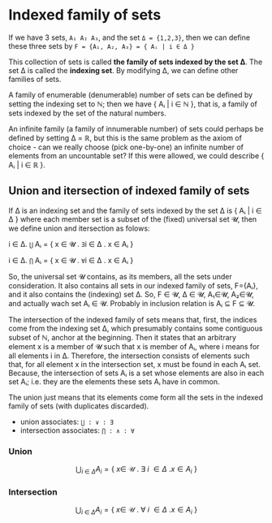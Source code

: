 # Indexed family of sets

If we have 3 sets, `A₁ A₂ A₃`, and the set `Δ = {1,2,3}`, then we can define these three sets by `F = {A₁, A₂, A₃} = { Aᵢ | i ∈ Δ }`

This collection of sets is called **the family of sets indexed by the set Δ**. The set Δ is called the **indexing set**. By modifying Δ, we can define other families of sets. 

A family of enumerable (denumerable) number of sets can be defined by setting the indexing set to ℕ; then we have { Aᵢ | i ∈ ℕ }, that is, a family of sets indexed by the set of the natural numbers.

An infinite family (a family of innumerable number) of sets could perhaps be defined by setting Δ = ℝ, but this is the same problem as the axiom of choice - can we really choose (pick one-by-one) an infinite number of elements from an uncountable set? If this were allowed, we could describe { Aᵢ | i ∈ ℝ }.

## Union and itersection of indexed family of sets

If Δ is an indexing set and 
the family of sets indexed by the set Δ is { Aᵢ | i ∈ Δ } 
where each member set is a subset of the (fixed) universal set 𝓤, 
then we define union and itersection as folows:

i ∈ Δ. `⋃` Aᵢ = { x ∈ 𝓤 . `∃`i ∈ Δ . x ∈ Aᵢ }

i ∈ Δ. `⋂` Aᵢ = { x ∈ 𝓤 . `∀`i ∈ Δ . x ∈ Aᵢ }

So, the universal set 𝓤 contains, as its members, all the sets under consideration. It also contains all sets in our indexed family of sets, F={Aᵢ}, and it also contains the (indexing) set Δ. So, F ∈ 𝓤, Δ ∈ 𝓤, A₁∈𝓤, A₂∈𝓤, and actually wach set Aᵢ ∈ 𝓤. Probably in inclusion relation is Aᵢ ⊆ F ⊆ 𝓤.

The intersection of the indexed family of sets means that, first, the indices come from the indexing set Δ, which presumably contains some contiguous subset of ℕ, anchor at the beginning. Then it states that an arbitrary element x is a member of 𝓤 such that x is member of Aᵢ, where i means for all elements i in Δ. Therefore, the intersection consists of elements such that, for all element x in the intersection set, x must be found in each Aᵢ set. Because, the intersection of sets Aᵢ is a set whose elements are also in each set Aᵢ; i.e. they are the elements these sets Aᵢ have in common.

The union just means that its elements come form all the sets in the indexed family of sets (with duplicates discarded).

* union associates:         `⋃ : ∨ : ∃`
* intersection associates:  `⋂ : ∧ : ∀`



### Union

$$\displaystyle{
\bigcup _{i\ \in\ \Delta }
A _i =
\{ \ x \in\ \mathcal{U}\ .\ \exists\ i\ \in \Delta\ . x \in A_i\ \}
}
$$

### Intersection

$$\displaystyle{
\bigcup _{i\ \in\ \Delta }
A _i =
\{ \ x \in\ \mathcal{U}\ .\ \forall\ i\ \in \Delta\ . x \in A_i\ \}
}
$$
